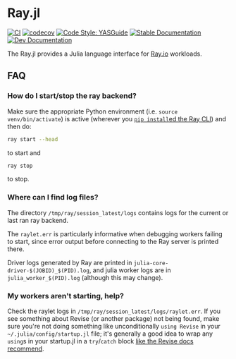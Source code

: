 # Ray.jl

[![CI](https://github.com/beacon-biosignals/Ray.jl/workflows/CI/badge.svg?branch=main)](https://github.com/beacon-biosignals/Ray.jl/actions/workflows/CI.yml?query=workflow%3ACI+branch%3Amain)
[![codecov](https://codecov.io/gh/beacon-biosignals/Ray.jl/graph/badge.svg)](https://codecov.io/gh/beacon-biosignals/Ray.jl)
[![Code Style: YASGuide](https://img.shields.io/badge/code%20style-yas-violet.svg)](https://github.com/jrevels/YASGuide)
[![Stable Documentation](https://img.shields.io/badge/docs-stable-blue.svg)](https://beacon-biosignals.github.io/Ray.jl/stable)
[![Dev Documentation](https://img.shields.io/badge/docs-dev-blue.svg)](https://beacon-biosignals.github.io/Ray.jl/dev)

The Ray.jl provides a Julia language interface for [Ray.io](https://www.ray.io/) workloads.

## FAQ

### How do I start/stop the ray backend?

Make sure the appropriate Python environment (i.e. `source venv/bin/activate`) is active (wherever you [`pip install`ed the Ray CLI](https://beacon-biosignals.github.io/Ray.jl/stable/installation/)) and then do:

```sh
ray start --head
```

to start and

```sh
ray stop
```

to stop.

### Where can I find log files?

The directory `/tmp/ray/session_latest/logs` contains logs for the current or last ran ray backend.

The `raylet.err` is particularly informative when debugging workers failing to start, since error output before connecting to the Ray server is printed there.

Driver logs generated by Ray are printed in `julia-core-driver-$(JOBID)_$(PID).log`, and julia worker logs are in `julia_worker_$(PID).log` (although this may change).

### My workers aren't starting, help?

Check the raylet logs in `/tmp/ray/session_latest/logs/raylet.err`.  If you see something about Revise (or another package) not being found, make sure you're not doing something like unconditionally `using Revise` in your `~/.julia/config/startup.jl` file; it's generally a good idea to wrap any `using`s in your startup.jl in a `try`/`catch` block [like the Revise docs recommend](https://timholy.github.io/Revise.jl/stable/config/#Using-Revise-by-default-1).
